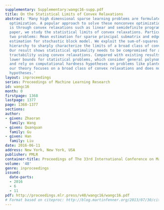 ```yaml
---
supplementary: Supplementary:wangc16-supp.pdf
title: On the Statistical Limits of Convex Relaxations
abstract: 'Many high dimensional sparse learning problems are formulated as nonconvex
  optimization. A popular approach to solve these nonconvex optimization problems
  is through convex relaxations such as linear and semidefinite programming. In this
  paper, we study the statistical limits of convex relaxations. Particularly, we consider
  two problems: Mean estimation for sparse principal submatrix and edge probability
  estimation for stochastic block model. We exploit the sum-of-squares relaxation
  hierarchy to sharply characterize the limits of a broad class of convex relaxations.
  Our result shows statistical optimality needs to be compromised for achieving computational
  tractability using convex relaxations. Compared with existing results on computational
  lower bounds for statistical problems, which consider general polynomial-time algorithms
  and rely on computational hardness hypotheses on problems like planted clique detection,
  our theory focuses on a broad class of convex relaxations and does not rely on unproven
  hypotheses.'
layout: inproceedings
series: Proceedings of Machine Learning Research
id: wangc16
month: 0
firstpage: 1368
lastpage: 1377
page: 1368-1377
sections: 
author:
- given: Zhaoran
  family: Wang
- given: Quanquan
  family: Gu
- given: Han
  family: Liu
date: 2016-06-11
address: New York, New York, USA
publisher: PMLR
container-title: Proceedings of The 33rd International Conference on Machine Learning
volume: '48'
genre: inproceedings
issued:
  date-parts:
  - 2016
  - 6
  - 11
pdf: http://proceedings.mlr.press/v48/wangc16/wangc16.pdf
# Format based on citeproc: http://blog.martinfenner.org/2013/07/30/citeproc-yaml-for-bibliographies/
---
```

